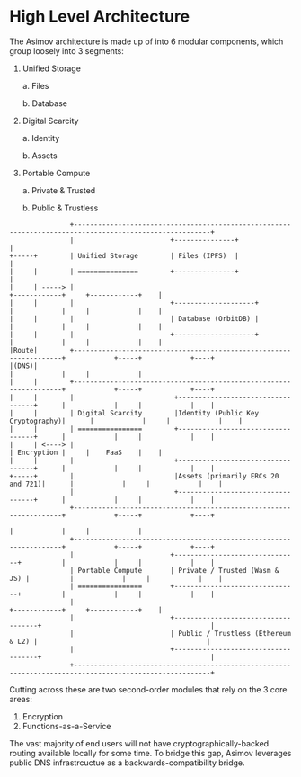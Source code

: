 # High Level Architecture

The Asimov architecture is made up of into 6 modular components, which group loosely into 3 segments:

1. Unified Storage

   a. Files

   b. Database

2. Digital Scarcity

   a. Identity

   b. Assets

3. Portable Compute

   a. Private & Trusted

   b. Public & Trustless

```text
               +--------------------------------------------------------------------------------------------------------+
               |                        +---------------+                                                               |
+-----+        | Unified Storage        | Files (IPFS)  |                                                               |
|     |        | ===============        +---------------+                                                               |
|     | -----> |                                                                   +------------+     +------------+    |
|     |        |                        +--------------------+                     |            |     |            |    |
|     |        |                        | Database (OrbitDB) |                     |            |     |            |    |
|     |        |                        +--------------------+                     |            |     |            |    |
|Route|        +-------------------------------------------------------------------+            +-----+            +----+
|(DNS)|                                                                            |            |     |            |
|     |        +-------------------------------------------------------------------+            +-----+            +----+
|     |        |                         +----------------------------------+      |            |     |            |    |
|     |        | Digital Scarcity        |Identity (Public Key Cryptography)|      |            |     |            |    |
|     |        | ================        +----------------------------------+      |            |     |            |    |
|     | <----> |                                                                   | Encryption |     |    FaaS    |    |
|     |        |                         +----------------------------------+      |            |     |            |    |
+-----+        |                         |Assets (primarily ERCs 20 and 721)|      |            |     |            |    |
               |                         +----------------------------------+      |            |     |            |    |
               +-------------------------------------------------------------------+            +-----+            +----+
                                                                                   |            |     |            |
               +-------------------------------------------------------------------+            +-----+            +----+
               |                        +-------------------------------+          |            |     |            |    |
               | Portable Compute       | Private / Trusted (Wasm & JS) |          |            |     |            |    |
               | ================       +-------------------------------+          |            |     |            |    |
               |                                                                   +------------+     +------------+    |
               |                        +------------------------------------+                                          |
               |                        | Public / Trustless (Ethereum & L2) |                                          |
               |                        +------------------------------------+                                          |
               +--------------------------------------------------------------------------------------------------------+
```

Cutting across these are two second-order modules that rely on the 3 core areas:

1. Encryption
2. Functions-as-a-Service

The vast majority of end users will not have cryptographically-backed routing available locally for some time. To bridge this gap, Asimov leverages public DNS infrastrcuctue as a backwards-compatibility bridge.

